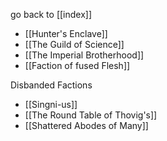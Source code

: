 go back to [[index]]

- [[Hunter's Enclave]]
- [[The Guild of Science]]
- [[The Imperial Brotherhood]]
- [[Faction of fused Flesh]]

Disbanded Factions
- [[Singni-us]]
- [[The Round Table of Thovig's]]
- [[Shattered Abodes of Many]]